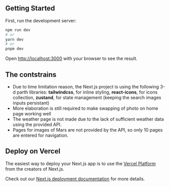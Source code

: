 ## Getting Started

First, run the development server:

```bash
npm run dev
# or
yarn dev
# or
pnpm dev
```

Open [http://localhost:3000](http://localhost:3000) with your browser to see the result.

## The contstrains

- Due to time limitation reason, the Next.js project is using the following 3-d parth libraries:
  **tailwindcss**, for inline styling,
  **react-icons**, for icons collection,
  **zustand**, for state management (keeping the search images inputs persistant)
- More elaboration is still required to make swapping of photo on home page working well
- The weather page is not made due to the lack of sufficient weather data using the provided API.
- Pages for images of Mars are not provided by the API, so only 10 pages are entered for navigation.

## Deploy on Vercel

The easiest way to deploy your Next.js app is to use the [Vercel Platform](https://vercel.com/new?utm_medium=default-template&filter=next.js&utm_source=create-next-app&utm_campaign=create-next-app-readme) from the creators of Next.js.

Check out our [Next.js deployment documentation](https://nextjs.org/docs/deployment) for more details.
